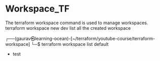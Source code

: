 # Workspace_TF
The terraform workspace command is used to manage workspaces.
terraform workspace new dev
list all the created workspace

┌──(gaurav㉿learning-ocean)-[~/terraform/youtube-course/terraform-workspace]
└─$ terraform workspace list
  default
* test
